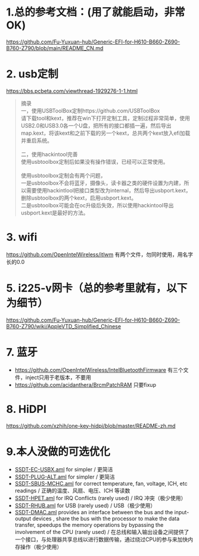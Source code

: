 # 1.总的参考文档：(用了就能启动，非常OK)
https://github.com/Fu-Yuxuan-hub/Generic-EFI-for-H610-B660-Z690-B760-Z790/blob/main/README_CN.md


# 2. usb定制
https://bbs.pcbeta.com/viewthread-1929276-1-1.html <br/>
> 摘录 <br/>
> 一，使用USBToolBox定制https://github.com/USBToolBox <br/>
> 请下载tool和kext，推荐在win下打开定制工具，定制过程非常简单，使用USB2.0和USB3.0各一个U盘，把所有的接口都插一遍，然后导出map.kext，将该kext和之前下载的另一个kext，总共两个kext放入efi加载并重启系统。 <br/><br/>
> 二，使用hackintool完善 <br/>
> 使用usbtoolbox定制后如果没有操作错误，已经可以正常使用。 <br/><br/>
> 使用usbtoolbox定制会有两个问题， <br/>
> 一是usbtoolbox不会将蓝牙，摄像头，读卡器之类的硬件设置为内建，所以需要使用hackintlool把接口类型改为internal，然后导出usbport.kext，删除usbtoolbox的两个kext，启用usbport.kext。 <br/>
> 二是usbtoolbox可能会在oc升级后失效，所以使用hackintool导出usbport.kext是最好的方法。 <br/>

# 3. wifi
https://github.com/OpenIntelWireless/itlwm 有两个文件，勿同时使用，用名字长的0.0

# 5. i225-v网卡（总的参考里就有，以下为细节）
https://github.com/Fu-Yuxuan-hub/Generic-EFI-for-H610-B660-Z690-B760-Z790/wiki/AppleVTD_Simplified_Chinese

# 7. 蓝牙
- https://github.com/OpenIntelWireless/IntelBluetoothFirmware  有三个文件，inject只用于老版本，不要用
- https://github.com/acidanthera/BrcmPatchRAM 只要fixup

# 8. HiDPI
https://github.com/xzhih/one-key-hidpi/blob/master/README-zh.md

# 9.本人没做的可选优化
- [SSDT-EC-USBX.aml](https://dortania.github.io/Getting-Started-With-ACPI/Universal/ec-methods/manual.html#finding-the-acpi-path) for simpler / 更简洁
- [SSDT-PLUG-ALT.aml](https://github.com/acidanthera/OpenCorePkg/blob/master/Docs/AcpiSamples/Source/SSDT-PLUG-ALT.dsl) for simpler / 更简洁
- [SSDT-SBUS-MCHC.aml](https://dortania.github.io/Getting-Started-With-ACPI/Universal/smbus.html) for correct temperature, fan, voltage, ICH, etc readings / 正确的温度、风扇、电压、ICH 等读数
- [SSDT-HPET.aml](https://dortania.github.io/Getting-Started-With-ACPI/Universal/irq.html) for IRQ Conflicts (rarely used)  / IRQ 冲突（极少使用）
- [SSDT-RHUB.aml](https://github.com/dortania/Getting-Started-With-ACPI/blob/master/extra-files/compiled/SSDT-RHUB.aml) for USB (rarely used)  / USB（极少使用）
- [SSDT-DMAC.aml](https://github.com/Fu-Yuxuan-hub/General-EFI-for-H610-B660-Z690-B760-Z790/wiki/AppleVTD#step-1-add-ssdt-dmac) provides an interface between the bus and the input-output devices , share the bus with the processor to make the data transfer, speedups the memory operations by bypassing the involvement of the CPU  (rarely used) / 在总线和输入输出设备之间提供了一个接口，与处理器共享总线以进行数据传输，通过绕过CPU的参与来加快内存操作（极少使用）

